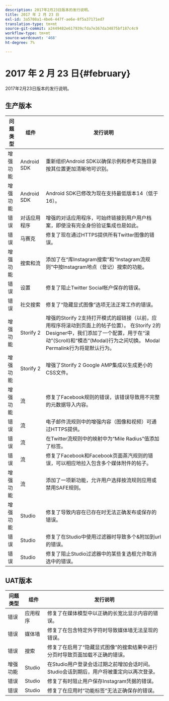 ```yaml
---
description: 2017年2月23日版本的发行说明。
title: 2017 年 2 月 23 日
exl-id: 3a5708a1-4be6-447f-ae6e-8f5a37171ed7
translation-type: tm+mt
source-git-commit: a2449482e617939cfda7e367da34875bf187c4c9
workflow-type: tm+mt
source-wordcount: '468'
ht-degree: 7%

---
```


# 2017 年 2 月 23 日{#february}

2017年2月23日版本的发行说明。

## 生产版本

| **问题类型** | **组件** | **发行说明** |
|---|---|---|
| 增强功能 | Android SDK | 重新组织Android SDK以确保示例和参考实施目录按其位置更加清晰地可识别。 |
| 增强功能 | Android SDK | Android SDK已修改为现在支持最低版本14（低于16）。 |
| 错误 | 对话应用程序 | 增强的对话应用程序，可始终链接到用户用户档案，即使没有完全身份验证集成也是如此。 |
| 错误 | 马赛克 | 修复了现在通过HTTPS提供所有Twitter图像的错误。 |
| 增强功能 | 搜索和流 | 添加了在“库Instagram搜索”和“Instagram流规则”中按Instagram地点（登记）搜索的功能。 |
| 错误 | 设置 | 修复了阻止Twitter Social帐户保存的错误。 |
| 错误 | 社交搜索 | 修复了“隐藏显式图像”选项无法正常工作的错误。 |
| 增强功能 | Storify 2 | 增强的Storify 2支持打开模式的超链接（以前，应用程序将滚动到页面上的帖子位置）。 在Storify 2的Designer中，我们添加了一个配置，用于在“滚动”(Scroll)和“模态”(Modal)行为之间切换。 Modal Permalink行为将是默认行为。 |
| 增强功能 | Storify 2 | 增强了Storify 2 Google AMP集成以生成更小的CSS文件。 |
| 增强功能 | 流 | 修复了Facebook规则的错误，该错误导致用不完整的元数据导入内容。 |
| 错误 | 流 | 电子邮件流规则中的增强内容（图像和视频）可通过HTTPS提供。 |
| 错误 | 流 | 在Twitter流规则中的映射中为“Mile Radius”值添加了标签。 |
| 错误 | 流 | 修复了Facebook和Facebook页面蒸汽规则的错误，可以相应地拉入包含多个媒体附件的帖子。 |
| 增强功能 | 流 | 添加了一项新功能，允许用户选择按流规则应用或禁用SAFE规则。 |
| 增强功能 | Studio | 修复了导致内容在已存在时无法正确发布或保存的错误。 |
| 错误 | Studio | 修复了在Studio中使用过滤器时导致多个&amp;附加到url的错误。 |
| 错误 | Studio | 修复了阻止Studio过滤器中的某些复选框允许取消选中的错误。 |

## UAT版本

| **问题类型** | **组件** | **发行说明** |
|---|---|---|
| 错误 | 应用程序 | 修复了在媒体模型中以正确的长宽比显示内容的错误。 |
| 错误 | 媒体墙 | 修复了在包含特定外字符时导致媒体墙无法呈现的错误。 |
| 错误 | 搜索 | 修复了在启用了“隐藏显式图像”的搜索结果中进行分页时导致页面加载不正确的错误。 |
| 增强功能 | Studio | 在Studio用户登录会话过期之前增加会话时间。 Studio会话到期后，用户将被重定向以再次登录。 |
| 错误 | Studio | 修复了有时阻止用户保存Instagram凭据的错误。 |
| 错误 | Studio | 修复了在应用时“功能标签”无法正确保存的错误。 |
